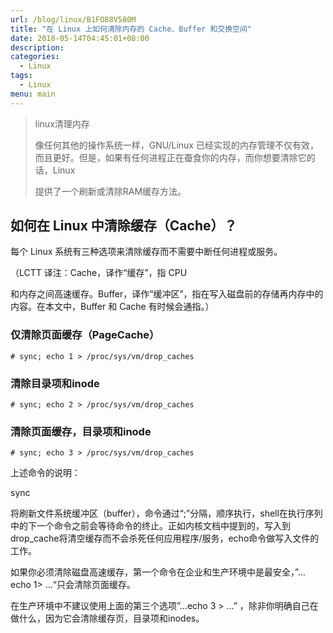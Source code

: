 ```yaml
---
url: /blog/linux/B1FO88V580M
title: "在 Linux 上如何清除内存的 Cache、Buffer 和交换空间"
date: 2018-05-14T04:45:01+08:00
description:
categories:
  - Linux
tags:
  - Linux
menu: main
---
```


> linux清理内存
>
> 像任何其他的操作系统一样，GNU/Linux 已经实现的内存管理不仅有效，而且更好。但是，如果有任何进程正在蚕食你的内存，而你想要清除它的话，Linux
>
> 提供了一个刷新或清除RAM缓存方法。

## 如何在 Linux 中清除缓存（Cache）？

每个 Linux 系统有三种选项来清除缓存而不需要中断任何进程或服务。

（LCTT 译注：Cache，译作“缓存”，指 CPU

和内存之间高速缓存。Buffer，译作“缓冲区”，指在写入磁盘前的存储再内存中的内容。在本文中，Buffer 和 Cache 有时候会通指。）

### 仅清除页面缓存（PageCache）

```
# sync; echo 1 > /proc/sys/vm/drop_caches

```

### 清除目录项和inode

```
# sync; echo 2 > /proc/sys/vm/drop_caches

```

### 清除页面缓存，目录项和inode

```
# sync; echo 3 > /proc/sys/vm/drop_caches

```

上述命令的说明：

sync

将刷新文件系统缓冲区（buffer），命令通过“;”分隔，顺序执行，shell在执行序列中的下一个命令之前会等待命令的终止。正如内核文档中提到的，写入到drop_cache将清空缓存而不会杀死任何应用程序/服务，echo命令做写入文件的工作。

如果你必须清除磁盘高速缓存，第一个命令在企业和生产环境中是最安全，”…echo 1> …“只会清除页面缓存。

在生产环境中不建议使用上面的第三个选项”…echo 3 > …” ，除非你明确自己在做什么，因为它会清除缓存页，目录项和inodes。